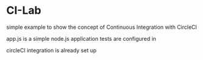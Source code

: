 # CI-Lab

simple example to show the concept of Continuous Integration with CircleCI

app.js is a simple node.js application
tests are configured in 

circleCI integration is already set up

